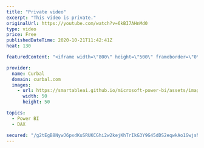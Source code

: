 ```yaml
---
title: "Private video"
excerpt: "This video is private."
originalUrl: https://youtube.com/watch?v=6kBI7AHnMd0
type: video
price: Free
publishedDateTime: 2020-10-21T11:42:41Z
heat: 130

featuredContent: "<iframe width=\"800\" height=\"500\" frameborder=\"0\" src=\"https://www.youtube.com/embed/6kBI7AHnMd0\" allow=\"accelerometer; autoplay; encrypted-media; gyroscope; picture-in-picture\" allowfullscreen></iframe>"

provider:
  name: Curbal
  domain: curbal.com
  images:
    - url: https://smartableai.github.io/microsoft-power-bi/assets/images/organizations/curbal.com-50x50.jpg
      width: 50
      height: 50

topics:
  - Power BI
  - DAX

secured: "/g2tEgB8NywJ6pxdKuSRUKCGhi2w2kejKhTrIkG3Y9G45dDS2eqwkAo1GwjsN+NIArHEd+8lMG7FoBCIitu2u12tQ1BgUgBixVQ/Gs4Iu34inBx7ScwD8y3l5BVueadmu9q/OzsuFtG+KlRwsklrY5OvYof4z3UDuJ38UO2eZIFFNdnznZ4SEQ7LaD9EPcJnPEz6yuMXT7i4heOH69DVnNsC9hCsXIsoF6yEiu26frjgSDTdPGE8nGWR1CPPgbWICuBej+KfzCA4GmXcvnB1r3eGKleNZ5dkZihiqX0bZWqJ4/JT/r4ihwlb3dm2qC8lQilJl+zFDLfeTVNKWHPJ3rf4OywlV2n62900dMP/wGw=;Ax8DKSEjJdNcrsmcsf64Tg=="
---
```


